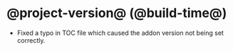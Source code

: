 # @project-version@ (@build-time@)

* Fixed a typo in TOC file which caused the addon version not being set correctly. 
